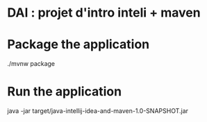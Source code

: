 # DAI : projet d'intro inteli + maven

# Package the application
./mvnw package

# Run the application
java -jar target/java-intellij-idea-and-maven-1.0-SNAPSHOT.jar